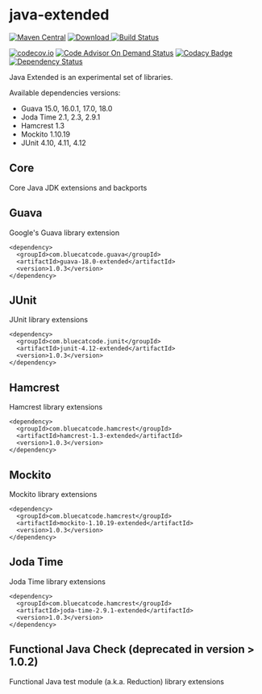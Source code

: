 
java-extended
==============
[![Maven Central](https://maven-badges.herokuapp.com/maven-central/com.bluecatcode.common/project/badge.svg)](https://maven-badges.herokuapp.com/maven-central/com.bluecatcode.common/project/)
[![Download](https://api.bintray.com/packages/pawelprazak/maven/java-extended/images/download.svg) ](https://bintray.com/pawelprazak/maven/java-extended/_latestVersion)
[![Build Status](https://travis-ci.org/pawelprazak/java-extended.svg?branch=master)](https://travis-ci.org/pawelprazak/java-extended)

[![codecov.io](https://codecov.io/github/pawelprazak/java-extended/coverage.svg?branch=master)](https://codecov.io/github/pawelprazak/java-extended?branch=master)
[![Code Advisor On Demand Status](https://badges.ondemand.coverity.com/streams/vefu0dfhbd6nhbmbugq2s08g6k)](https://ondemand.coverity.com/streams/vefu0dfhbd6nhbmbugq2s08g6k/jobs)
[![Codacy Badge](https://api.codacy.com/project/badge/2b3bd5330c744938862bf83c79cba7f3)](https://www.codacy.com/app/pawelprazak/java-extended)
[![Dependency Status](https://www.versioneye.com/user/projects/5534f70f050e7cfd3100008b/badge.svg?style=flat)](https://www.versioneye.com/user/projects/5534f70f050e7cfd3100008b)


Java Extended is an experimental set of libraries.

Available dependencies versions:

- Guava 15.0, 16.0.1, 17.0, 18.0
- Joda Time 2.1, 2.3, 2.9.1
- Hamcrest 1.3
- Mockito 1.10.19
- JUnit 4.10, 4.11, 4.12

Core
----
Core Java JDK extensions and backports

Guava
-----
Google's Guava library extension

    <dependency>
      <groupId>com.bluecatcode.guava</groupId>
      <artifactId>guava-18.0-extended</artifactId>
      <version>1.0.3</version>
    </dependency>

JUnit
-----
JUnit library extensions

    <dependency>
      <groupId>com.bluecatcode.junit</groupId>
      <artifactId>junit-4.12-extended</artifactId>
      <version>1.0.3</version>
    </dependency>

Hamcrest
--------
Hamcrest library extensions

    <dependency>
      <groupId>com.bluecatcode.hamcrest</groupId>
      <artifactId>hamcrest-1.3-extended</artifactId>
      <version>1.0.3</version>
    </dependency>

Mockito
---------
Mockito library extensions

    <dependency>
      <groupId>com.bluecatcode.hamcrest</groupId>
      <artifactId>mockito-1.10.19-extended</artifactId>
      <version>1.0.3</version>
    </dependency>

Joda Time
---------
Joda Time library extensions

    <dependency>
      <groupId>com.bluecatcode.hamcrest</groupId>
      <artifactId>joda-time-2.9.1-extended</artifactId>
      <version>1.0.3</version>
    </dependency>

Functional Java Check (deprecated in version > 1.0.2)
---------------------
Functional Java test module (a.k.a. Reduction) library extensions

